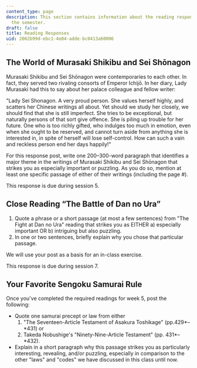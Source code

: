 ```yaml
---
content_type: page
description: This section contains information about the reading responses due during
  the semester.
draft: false
title: Reading Responses
uid: 2062b99d-ebc1-4e84-adde-bc0413a60006
---
```

## The World of Murasaki Shikibu and Sei Shōnagon

Murasaki Shikibu and Sei Shōnagon were contemporaries to each other. In fact, they served two rivaling consorts of Emperor Ichijō. In her diary, Lady Murasaki had this to say about her palace colleague and fellow writer:

"Lady Sei Shonagon. A very proud person. She values herself highly, and scatters her Chinese writings all about. Yet should we study her closely, we should find that she is still imperfect. She tries to be exceptional, but naturally persons of that sort give offence. She is piling up trouble for her future. One who is too richly gifted, who indulges too much in emotion, even when she ought to be reserved, and cannot turn aside from anything she is interested in, in spite of herself will lose self-control. How can such a vain and reckless person end her days happily!"

For this response post, write one 200–300-word paragraph that identifies a major theme in the writings of Murasaki Shikibu and Sei Shōnagon that strikes you as especially important or puzzling. As you do so, mention at least one specific passage of either of their writings (including the page #).

This response is due during session 5.

## Close Reading “The Battle of Dan no Ura”

1. Quote a phrase or a short passage (at most a few sentences) from "The Fight at Dan no Ura" reading that strikes you as EITHER a) especially important OR b) intriguing but also puzzling.
2. In one or two sentences, briefly explain why you chose that particular passage.

We will use your post as a basis for an in-class exercise.

This response is due during session 7.

## Your Favorite Sengoku Samurai Rule

Once you've completed the required readings for week 5, post the following:

- Quote one samurai precept or law from either 
    1. "The Seventeen-Article Testament of Asakura Toshikage" (pp.429*–*431) or
    2. Takeda Nobushige's "Ninety-Nine-Article Testament" (pp. 431*–*432).
- Explain in a short paragraph why this passage strikes you as particularly interesting, revealing, and/or puzzling, especially in comparison to the other "laws" and "codes" we have discussed in this class until now.